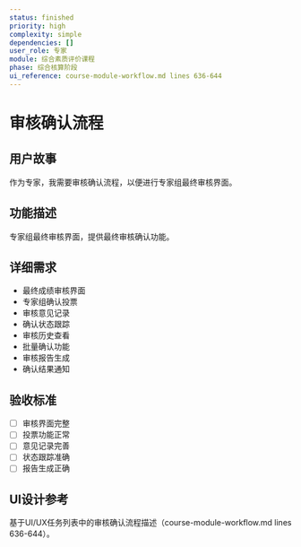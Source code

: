 ```yaml
---
status: finished
priority: high
complexity: simple
dependencies: []
user_role: 专家
module: 综合素质评价课程
phase: 综合核算阶段
ui_reference: course-module-workflow.md lines 636-644
---
```


# 审核确认流程

## 用户故事
作为专家，我需要审核确认流程，以便进行专家组最终审核界面。

## 功能描述
专家组最终审核界面，提供最终审核确认功能。

## 详细需求
- 最终成绩审核界面
- 专家组确认投票
- 审核意见记录
- 确认状态跟踪
- 审核历史查看
- 批量确认功能
- 审核报告生成
- 确认结果通知

## 验收标准
- [ ] 审核界面完整
- [ ] 投票功能正常
- [ ] 意见记录完善
- [ ] 状态跟踪准确
- [ ] 报告生成正确

## UI设计参考
基于UI/UX任务列表中的审核确认流程描述（course-module-workflow.md lines 636-644）。